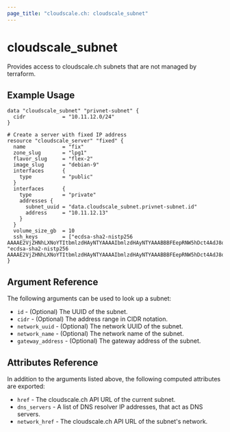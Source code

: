 ```yaml
---
page_title: "cloudscale.ch: cloudscale_subnet"
---
```


# cloudscale\_subnet

Provides access to cloudscale.ch subnets that are not managed by terraform.

## Example Usage

```hcl
data "cloudscale_subnet" "privnet-subnet" {
  cidr         	  = "10.11.12.0/24"
}

# Create a server with fixed IP address
resource "cloudscale_server" "fixed" {
  name            = "fix"
  zone_slug       = "lpg1"
  flavor_slug     = "flex-2"
  image_slug      = "debian-9"
  interfaces      {
    type          = "public"
  }
  interfaces      {
    type          = "private"
    addresses {
      subnet_uuid = "data.cloudscale_subnet.privnet-subnet.id"     
      address     = "10.11.12.13"
    }
  }
  volume_size_gb  = 10
  ssh_keys        = ["ecdsa-sha2-nistp256 AAAAE2VjZHNhLXNoYTItbmlzdHAyNTYAAAAIbmlzdHAyNTYAAABBBFEepRNW5hDct4AdJ8oYsb4lNP5E9XY5fnz3ZvgNCEv7m48+bhUjJXUPuamWix3zigp2lgJHC6SChI/okJ41GUY=", "ecdsa-sha2-nistp256 AAAAE2VjZHNhLXNoYTItbmlzdHAyNTYAAAAIbmlzdHAyNTYAAABBBFEepRNW5hDct4AdJ8oYsb4lNP5E9XY5fnz3ZvgNCEv7m48+bhUjJXUPuamWix3zigp2lgJHC6SChI/okJ41GUY="]
}
```

## Argument Reference

The following arguments can be used to look up a subnet:

* `id` - (Optional) The UUID of the subnet.
* `cidr` - (Optional) The address range in CIDR notation.
* `network_uuid` - (Optional) The network UUID of the subnet.
* `network_name` - (Optional) The network name of the subnet.
* `gateway_address` - (Optional) The gateway address of the subnet.


## Attributes Reference

In addition to the arguments listed above, the following computed attributes are exported:

* `href` - The cloudscale.ch API URL of the current subnet.
* `dns_servers` - A list of DNS resolver IP addresses, that act as DNS servers.
* `network_href` - The cloudscale.ch API URL of the subnet's network.
